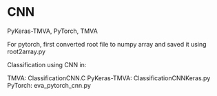 # CNN
PyKeras-TMVA, PyTorch, TMVA

For pytorch, first converted root file to numpy array and saved it using root2array.py

Classification using CNN in:

TMVA: ClassificationCNN.C
PyKeras-TMVA: ClassificationCNNKeras.py
PyTorch: eva_pytorch_cnn.py
